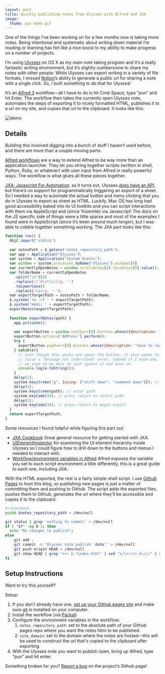 ```yaml
---
layout: post
title: Quickly publishing notes from Ulysses with Alfred and JXA
image:
  thumb: pun-demo.gif
---
```


One of the things I’ve been working on for a few months now is taking more notes. Being intentional and systematic about writing down material I’m reading or learning has felt like a nice boost to my ability to make progress on a number of projects.

I’m using [Ulysses](https://ulysses.app/) on OS X as my main note taking program and it’s a really fantastic writing environment, but it’s slightly cumbersome to share my notes with other people. While Ulysses can export writing in a variety of file formats, I missed [Notion](https://www.notion.so/)’s ability to generate a public url for sharing a note with a single click. So, I built something to do that for Ulysses! 

It’s an [Alfred 3](https://www.alfredapp.com/) workflow—all I have to do is hit Cmd-Space, type “pun” and hit Enter. The workflow then takes the currently open Ulysses note, automates the steps of exporting it to nicely formatted HTML, publishes it to a url on my site, and copies that url to the clipboard. It looks like this:

![demo](/images/pun-demo.gif)

## Details
Building this involved digging into a bunch of stuff I haven’t used before, and there are more than a couple moving parts:

[Alfred workflows](https://www.alfredapp.com/help/workflows/) are a way to extend Alfred to be way more than an application launcher. They let you string together scripts (written in shell, Python, Ruby, or whatever) with user input from Alfred in really powerful ways. The workflow is what glues all these pieces together.

[JXA: Javascript For Automation](https://developer.apple.com/library/archive/documentation/LanguagesUtilities/Conceptual/MacAutomationScriptingGuide/index.html): as it turns out, Ulysses [does have an API](https://ulysses.app/kb/x-callback-url/), but there’s no support for programmatically triggering an export of a sheet. So I needed a way to automate the actual button and menu clicking that you do in Ulysses to export as sheet as HTML. Luckily, Mac OS has long had good accessibility baked into its UI toolkits and you can script interactions with them via AppleScript and (since Yosemite) via Javascript! The docs on the JS specific side of things were a little sparse and most of the examples I found were in AppleScript (since it’s been around much longer), but I was able to cobble together something working. The JXA part looks like this:

```js
function run() {
  ObjC.import('stdlib')
  
  var notesPath = $.getenv('notes_repository_path');
  var app = Application("Ulysses");
  var system = Application("System Events");
  var window = system.processes.byName("Ulysses").windows[0]
  var currentlyOpenNotes = window.scrollAreas[0].textAreas[0].value();
  var folderName = currentlyOpenNotes
    .split("\n")[0]
    .replace(/(^#\s*|\/)/g, '')
    .toLowerCase()
    .replace(/\s+/g, '-');
  var exportTargetPath = notesPath + folderName;
  $.system('rm -rf ' + exportTargetPath);
  $.system('mkdir ' + exportTargetPath);
  exportNotes(exportTargetPath);
  
  function exportNotes(path) {
    app.activate();
  
    var exportButton = window.toolbars[0].buttons.whose({description: "Quick Export"})[0];
    exportButton.actions['AXPress'].perform();
    try {
      exportButton.popOvers[0].buttons.whose({description: "Save to location"}).actions['AXPress'].perform();
    } catch(e){
      // even though this works and opens the button, it also seems to 
      // raise a "message not understood" error. damned if I know why.
      // we seem to be able to just ignore it and move on.
      console.log(e.toString());
    }
    delay(1);
    system.keystroke("g", {using: ["shift down", "command down"]}); // bring up path entry dialog
    delay(1);
    system.keystroke(path); // enter path
    system.keyCode(36); // press return to select path
    delay(2);
    system.keyCode(36); // press return to begin export
  }
  return exportTargetPath;
}
```

Some resources I found helpful while figuring this part out:
* [JXA Cookbook](https://github.com/JXA-Cookbook/JXA-Cookbook) Great general resource for getting started with JXA.
* [UIElementInspector](https://forum.keyboardmaestro.com/t/os-x-accessibility-inspector-uielementinspector-tool-for-ui-scripting/3443) for examining the UI element hierarchy inside Ulysses so I could figure how to drill down to the buttons and menus I needed to interact with.
* [Workflow/environment variables in Alfred](https://www.deanishe.net/post/2018/10/workflow-environment-variables-in-alfred/) Alfred exposes the variable you set to each script environment a little differently, this is a great guide to each one, including JXA.

With the HTML exported, the rest is a fairly simple shell script. I use [Github Pages](https://pages.github.com/) to host this blog, so publishing new pages is just a matter of committing them and pushing to Github. The script adds the exported files, pushes them to Github, generates the url where they’ll be accessible and copies it to the clipboard.
```bash
#!/bin/bash
pushd $notes_repository_path > /dev/null

git status | grep 'nothing to commit' > /dev/null
if [ "$?" -eq 0 ]; then
  echo "No changes to publish";
else
	git add .
	git commit -m "Ulysses note publish `date`" > /dev/null
	git push origin HEAD > /dev/null
	git show HEAD | grep "+++ b.*index.html" | sed "s/\+\+\+ b\///" | sed "s/index.html//" | xargs -I{} echo "$site_domain/{}"
fi
```

## Setup Instructions
Want to try this yourself?

Setup: 
1. If you don’t already have one, [set up your Github pages site](https://pages.github.com/) and make sure [git](https://git-scm.com/) is installed on your computer.
 2. Install the workflow (via [Packal](http://www.packal.org/workflow/publish-ulysses-notes)) 
3. Configure the environment variables in the workflow:
	 1. `notes_repository_path`: set to the absolute path of your Github pages repo where you want the notes html to be published.
	2. `site_domain`: set to the domain where the notes are hosted—this will be used to construct the url that's copied to the clipboard after exporting.
4. With the Ulysses note you want to publish open, bring up Alfred, type “pun” and hit enter.

Something broken for you? [Report a bug](https://github.com/thegreatape/publish-ulysses-notes/issues) on the project’s Github page!
